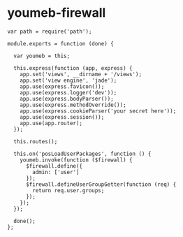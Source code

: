youmeb-firewall
===============

    var path = require('path');

    module.exports = function (done) {

      var youmeb = this;

      this.express(function (app, express) {
        app.set('views', __dirname + '/views');
        app.set('view engine', 'jade');
        app.use(express.favicon());
        app.use(express.logger('dev'));
        app.use(express.bodyParser());
        app.use(express.methodOverride());
        app.use(express.cookieParser('your secret here'));
        app.use(express.session());
        app.use(app.router);
      });

      this.routes();

      this.on('posLoadUserPackages', function () {
        youmeb.invoke(function ($firewall) {
          $firewall.define({
            admin: ['user']
          });
          $firewall.defineUserGroupGetter(function (req) {
            return req.user.groups;
          });
        });
      });

      done();
    };

